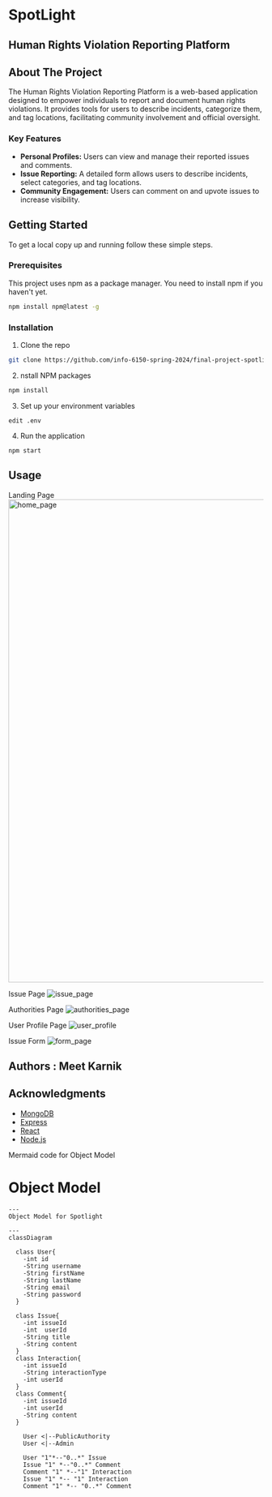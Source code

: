 # SpotLight

## Human Rights Violation Reporting Platform

## About The Project
The Human Rights Violation Reporting Platform is a web-based application designed to empower individuals to report and document human rights violations. It provides tools for users to describe incidents, categorize them, and tag locations, facilitating community involvement and official oversight.

### Key Features
- **Personal Profiles:** Users can view and manage their reported issues and comments.
- **Issue Reporting:** A detailed form allows users to describe incidents, select categories, and tag locations.
- **Community Engagement:** Users can comment on and upvote issues to increase visibility.

## Getting Started
To get a local copy up and running follow these simple steps.

### Prerequisites
This project uses npm as a package manager. You need to install npm if you haven't yet.
```bash
npm install npm@latest -g
```

### Installation

1. Clone the repo
```bash
git clone https://github.com/info-6150-spring-2024/final-project-spotlight.git
```
2. nstall NPM packages
```bash
npm install
```
3. Set up your environment variables
```
edit .env
```
4. Run the application
```
npm start
```

## Usage
Landing Page
<img width="953" alt="home_page" src="https://github.com/user-attachments/assets/162907ab-418b-42fa-bc14-2d260353ba6f" />

Issue Page
![issue_page](https://github.com/user-attachments/assets/30d8df11-3256-4482-b159-610cb40ccb7d)


Authorities Page
![authorities_page](https://github.com/user-attachments/assets/69668174-9c85-4c2c-9716-418a81a7d42f)

User Profile Page
![user_profile](https://github.com/user-attachments/assets/1e8def72-2ee4-431c-8689-5707e9c709ed)

Issue Form
![form_page](https://github.com/user-attachments/assets/92ff9d02-a2b2-4f0a-9d07-ee872c221daf)


## Authors : Meet Karnik

## Acknowledgments
- [MongoDB](https://www.mongodb.com/)
- [Express](https://expressjs.com/)
- [React](https://reactjs.org/)
- [Node.js](https://nodejs.org/)

Mermaid code for Object Model

# Object Model

```mermaid
---
Object Model for Spotlight

---
classDiagram

  class User{
    -int id
    -String username
    -String firstName
    -String lastName
    -String email
    -String password
  }

  class Issue{
    -int issueId
    -int  userId
    -String title
    -String content
  }
  class Interaction{
    -int issueId
    -String interactionType
    -int userId
  }
  class Comment{
    -int issueId
    -int userId
    -String content
  }

    User <|--PublicAuthority
    User <|--Admin

    User "1"*--"0..*" Issue
    Issue "1" *--"0..*" Comment
    Comment "1" *--"1" Interaction
    Issue "1" *-- "1" Interaction
    Comment "1" *-- "0..*" Comment

```
